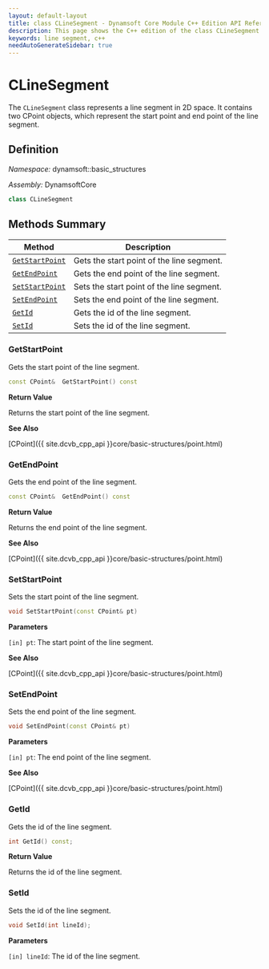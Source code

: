 ```yaml
---
layout: default-layout
title: class CLineSegment - Dynamsoft Core Module C++ Edition API Reference
description: This page shows the C++ edition of the class CLineSegment in Dynamsoft Core Module.
keywords: line segment, c++
needAutoGenerateSidebar: true
---
```


# CLineSegment

The `CLineSegment` class represents a line segment in 2D space. It contains two CPoint objects, which represent the start point and end point of the line segment.

## Definition

*Namespace:* dynamsoft::basic_structures

*Assembly:* DynamsoftCore

```cpp
class CLineSegment 
```

## Methods Summary

| Method                          | Description                                      |
| ------------------------------- | ------------------------------------------------ |
| [`GetStartPoint`](#getstartpoint) | Gets the start point of the line segment. |
| [`GetEndPoint`](#getendpoint) | Gets the end point of the line segment. |
| [`SetStartPoint`](#setstartpoint) | Sets the start point of the line segment. |
| [`SetEndPoint`](#setendpoint) | Sets the end point of the line segment. |
| [`GetId`](#getid) | Gets the id of the line segment. |
| [`SetId`](#setid) | Sets the id of the line segment. |

### GetStartPoint

Gets the start point of the line segment.

```cpp
const CPoint&  GetStartPoint() const
```

**Return Value**

Returns the start point of the line segment.

**See Also**

[CPoint]({{ site.dcvb_cpp_api }}core/basic-structures/point.html)

### GetEndPoint

Gets the end point of the line segment.

```cpp
const CPoint&  GetEndPoint() const
```

**Return Value**

Returns the end point of the line segment.

**See Also**

[CPoint]({{ site.dcvb_cpp_api }}core/basic-structures/point.html)

### SetStartPoint

Sets the start point of the line segment.

```cpp
void SetStartPoint(const CPoint& pt)
```

**Parameters**

`[in] pt`: The start point of the line segment.

**See Also**

[CPoint]({{ site.dcvb_cpp_api }}core/basic-structures/point.html)

### SetEndPoint

Sets the end point of the line segment.

```cpp
void SetEndPoint(const CPoint& pt)
```

**Parameters**

`[in] pt`: The end point of the line segment.

**See Also**

[CPoint]({{ site.dcvb_cpp_api }}core/basic-structures/point.html)

### GetId

Gets the id of the line segment.

```cpp
int GetId() const;
```

**Return Value**

Returns the id of the line segment.

### SetId

Sets the id of the line segment.

```cpp
void SetId(int lineId);
```

**Parameters**

`[in] lineId`: The id of the line segment.
